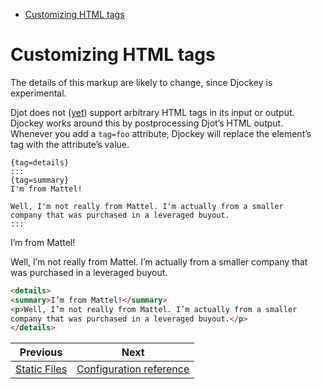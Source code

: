 <!--
  DO NOT EDIT THIS FILE DIRECTLY!
  It is generated by djockey.
-->
- [Customizing HTML
  tags](../foundations/custom_markup.md#Customizing-HTML-tags)

<div id="Customizing-HTML-tags" class="section"
id="Customizing-HTML-tags">

# Customizing HTML tags

<div class="caution" tag="aside">

The details of this markup are likely to change, since Djockey is
experimental.

</div>

Djot does not ([yet](https://github.com/jgm/djot/issues/240)) support
arbitrary HTML tags in its input or output. Djockey works around this by
postprocessing Djot’s HTML output. Whenever you add a `tag=foo`
attribute, Djockey will replace the element’s tag with the attribute’s
value.

``` djot
{tag=details} 
:::
{tag=summary} 
I'm from Mattel!

Well, I'm not really from Mattel. I'm actually from a smaller
company that was purchased in a leveraged buyout.
:::
```

<div tag="details">

I’m from Mattel!

Well, I’m not really from Mattel. I’m actually from a smaller company
that was purchased in a leveraged buyout.

</div>

``` html
<details>
<summary>I’m from Mattel!</summary>
<p>Well, I’m not really from Mattel. I’m actually from a smaller
company that was purchased in a leveraged buyout.</p>
</details>
```

</div>


| Previous | Next |
| - | - |
| [Static Files](../foundations/static_files.md) | [Configuration reference](../foundations/configuration.md) |